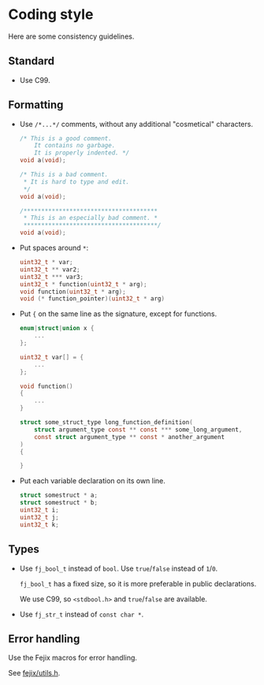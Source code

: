 # Coding style

Here are some consistency guidelines.

## Standard

* Use C99.

## Formatting

* Use `/*...*/` comments, without any additional "cosmetical" characters.
    ```c
    /* This is a good comment.
        It contains no garbage.
        It is properly indented. */
    void a(void);

    /* This is a bad comment.
     * It is hard to type and edit.
     */
    void a(void);

    /**************************************
     * This is an especially bad comment. *
     **************************************/
    void a(void);

    ```

* Put spaces around `*`:
    ```c
    uint32_t * var;
    uint32_t ** var2;
    uint32_t *** var3;
    uint32_t * function(uint32_t * arg);
    void function(uint32_t * arg);
    void (* function_pointer)(uint32_t * arg)
    ```

* Put `{` on the same line as the signature, except for functions.

    ```c
    enum|struct|union x {
        ...
    };

    uint32_t var[] = {
        ...
    };

    void function()
    {
        ...
    }

    struct some_struct_type long_function_definition(
        struct argument_type const ** const *** some_long_argument,
        const struct argument_type ** const * another_argument
    )
    {

    }
    ```

* Put each variable declaration on its own line.

    ```c
    struct somestruct * a;
    struct somestruct * b;
    uint32_t i;
    uint32_t j;
    uint32_t k;
    ```

## Types

* Use `fj_bool_t` instead of `bool`. Use `true`/`false` instead of `1`/`0`.

    `fj_bool_t` has a fixed size, so it is more preferable in public
    declarations.

    We use C99, so `<stdbool.h>` and `true`/`false` are available.

* Use `fj_str_t` instead of `const char *`.

## Error handling

Use the Fejix macros for error handling.

See [fejix/utils.h](../../include/fejix/utils.h).

<!-- TODO Finish style notes -->
